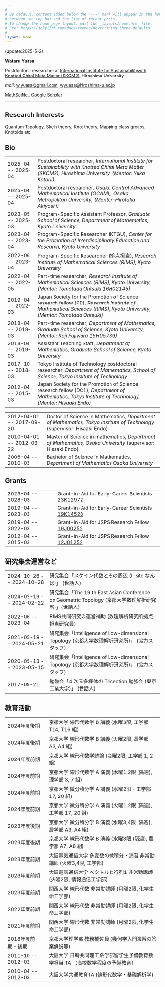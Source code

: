 ```yaml
---
#
# By default, content added below the "---" mark will appear in the home page
# between the top bar and the list of recent posts.
# To change the home page layout, edit the _layouts/home.html file.
# See: https://jekyllrb.com/docs/themes/#overriding-theme-defaults
#
layout: home
---
```

(update:2025-5-2)

**Wataru Yuasa**

Postdoctoral researcher at [International Institute for Sustainabilitywith Knotted Chiral Meta Matter (SKCM2)](https://www.omu.ac.jp/orp/ocami-en/), Hiroshima University

*mail*: w.yuasa@gmail.com, wyuasa@hiroshima-u.ac.jp

[MathSciNet](https://mathscinet.ams.org/mathscinet/author?authorId=1215568),
[Google Scholar](https://scholar.google.co.jp/citations?hl=ja&user=WXyFD1wAAAAJ)

---

## Research Interests
Quantum Topology, Skein theory, Knot theory, Mapping class groups, Knotoids etc.

## Bio

|||
|:--|:--|
|2025-04 -- 2025-04| Postdoctoral researcher, *International Institute for Sustainability with Knotted Chiral Meta Matter (SKCM2), Hiroshima University, (Mentor: Yuka Kotorii)*|
|2025-04 -- 2025-04| Postdoctoral researcher, *Osaka Central Advanced Mathematical Institute (OCAMI), Osaka Metropolitan University, (Mentor: Hirotaka Akiyoshi)*|
|2023-05 -- 2025-03| Program-Specific Assistant Professor, *Graduate School of Science, Department of Mathematics, Kyoto University*|
|2023-04 -- 2023-04| Program-Specific Researcher (KTGU), *Center for the Promotion of Interdisciplinary Education and Research, Kyoto University*|
|2022-06 -- 2023-04| Program-Specific Researcher (拠点担当), *Research Institute of  Mathematical Sciences (RIMS), Kyoto University*|
|2022-04 -- 2022-05| Part-time researcher, *Research Institute of  Mathematical Sciences (RIMS), Kyoto University, (Mentor: Tomotada Ohtsuki [16H02145](https://kaken.nii.ac.jp/en/grant/KAKENHI-PROJECT-16H02145/))*|
|2019-04 -- 2022-03|Japan Society for the Promotion of Science research fellow (PD), *Research Institute of  Mathematical Sciences (RIMS), Kyoto University, (Mentor: Tomotada Ohtsuki)*|
|2018-04 -- 2019-03|Part-time researcher, *Department of Mathematics, Graduate School of Science, Kyoto University, (Mentor: Koji Fujiwara [15H05739](https://kaken.nii.ac.jp/en/grant/KAKENHI-PROJECT-15H05739/))*|
|2018-04 -- 2019-03|Assistant Teaching Staff, *Department of Mathematics, Graduate School of Science, Kyoto University*|
|2017-10 -- 2018-03|Tokyo Institute of Technology postdoctoral researcher, *Department of Mathematics, School of Science, Tokyo Institute of Technology*|
|2012-04 -- 2015-03|Japan Society for the Promotion of Science research fellow (DC1), *Department of Mathematics, Tokyo Institute of Technology, (Mentor: Hisaaki Endo)*|

|||
|:--|:--|
|2012-04-01 -- 2017-09-20|Doctor of Science in Mathematics, *Department of Mathematics, Tokyo Institute of Technology* (supervisor: Hisaaki Endo)|
|2010-04-01 -- 2012-03-22|Master of Science in mathematics, *Department of Mathematics, Osaka University* (supervisor: Hisaaki Endo)|
|2006-04 -- 2010-03|Bachelor of Science in Mathematics, *Department of Mathematics Osaka University*|

## Grants

|||
|:--|:--|
|2023-04 -- 2028-03|Grant-in-Aid for Early-Career Scientists [23K12972](https://kaken.nii.ac.jp/ja/grant/KAKENHI-PROJECT-23K12972/)|
|2019-04 -- 2023-03|Grant-in-Aid for Early-Career Scientists [19K14528](https://kaken.nii.ac.jp/en/grant/KAKENHI-PROJECT-19K14528/)|
|2019-04 -- 2022-03|Grant-in-Aid for JSPS Research Fellow [19J00252](https://kaken.nii.ac.jp/grant/KAKENHI-PROJECT-19J00252/)|
|2012-04 -- 2015-03|Grant-in-Aid for JSPS Research Fellow [12J01252](https://kaken.nii.ac.jp/en/grant/KAKENHI-PROJECT-12J01252/)|

## 研究集会運営など

|||
|:--|:--|
|2024-10-26 -- 2024-10-28|研究集会「スケイン代数とその周辺 (I-site なんば)」 (世話人)|
|2024-02-19 -- 2024-02-22|研究集会「The 19 th East Asian Conference on Geometric Topology (京都大学数理解析研究所)」(世話人)|
|2022-06 -- 2023-04|RIMS共同研究の運営補助 (数理解析研究所拠点担当研究員)|
|2021-05-19 -- 2024-05-21|研究集会「Intelligence of Low-dimensional Topology (京都大学数理解析研究所)」 (協力スタッフ)|
|2020-05-13 -- 2023-05-15|研究集会「Intelligence of Low-dimensional Topology (京都大学数理解析研究所)」 (協力スタッフ)|
|2017-09-21|勉強会「$4$ 次元多様体の Trisection 勉強会 (東京工業大学)」 (世話人)|

## 教育活動

|||
|:--|:--|
|2024年度後期|京都大学 線形代数学 B 講義 (水曜3限, 工学部 T14, T16 組)|
|2024年度後期|京都大学 線形代数学 B 講義 (火曜2限, 農学部 A3, A4 組)|
|2024年度前期|京都大学 線形代数学続論 (金曜2限, 工学部 1, 2 組)|
|2024年度前期|京都大学 線形代数学 A 演義 (木曜1,2限 (隔週), 理学部 3, 7 組)|
|2024年度前期|京都大学 微分積分学 A 講義 (水曜2限・工学部 17, 20 組)|
|2024年度前期|京都大学 微分積分学 A 演義 (火曜1,2限 (隔週), 工学部 17, 20 組)|
|2023年度後期|京都大学 微分積分学 B 演義 (水曜3,4限 (隔週), 農学部 A3, A4 組)|
|2023年度後期|京都大学 線形代数学 B 演義 (水曜3限 (隔週), 農学部 A7, A8 組)|
|2023年度前期|大阪電気通信大学 多変数の微積分・演習 非常勤講師  (火曜3,4限, 工学部)|
|2023年度前期|大阪電気通信大学 ベクトルと行列1 非常勤講師  (火曜2限, 情報通信工学部)|
|2023年度前期|関西大学 線形代数 非常勤講師 (月曜2限, 化学生命工学部)|
|2022年度前期|関西大学 線形代数 非常勤講師 (月曜2限, 化学生命工学部)|
|2021年度前期|関西大学 線形代数 非常勤講師 (月曜2限, 化学生命工学部)|
|2018年度前期・後期|京都大学理学部 教務補佐員 (幾何学入門演習の答案解説等)|
|2011-10 -- 2012-02|大阪大学 日韓共同理工系学部留学生予備教育数学担当 TA （高校数学程度の予備教育）|
|2010-04 -- 2012-03|大阪大学共通教育TA (線形代数学・基礎解析学)|
